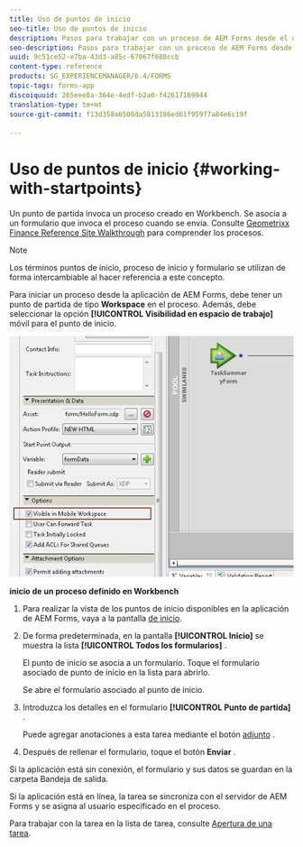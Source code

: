 ```yaml
---
title: Uso de puntos de inicio
seo-title: Uso de puntos de inicio
description: Pasos para trabajar con un proceso de AEM Forms desde el dispositivo móvil definido en Workbench.
seo-description: Pasos para trabajar con un proceso de AEM Forms desde el dispositivo móvil definido en Workbench.
uuid: 9c51ce52-e7ba-43d3-a85c-67067f680ccb
content-type: reference
products: SG_EXPERIENCEMANAGER/6.4/FORMS
topic-tags: forms-app
discoiquuid: 265eee8a-364e-4edf-b2a0-f42617169944
translation-type: tm+mt
source-git-commit: f13d358a6508da5813186ed61f959f7a84e6c19f

---
```



# Uso de puntos de inicio {#working-with-startpoints}

Un punto de partida invoca un proceso creado en Workbench. Se asocia a un formulario que invoca el proceso cuando se envía. Consulte [Geometrixx Finance Reference Site Walkthrough](/help/forms/using/finance-reference-site-walkthrough.md) para comprender los procesos.

>[!NOTE]
>
>Los términos puntos de inicio, proceso de inicio y formulario se utilizan de forma intercambiable al hacer referencia a este concepto.

Para iniciar un proceso desde la aplicación de AEM Forms, debe tener un punto de partida de tipo **Workspace** en el proceso. Además, debe seleccionar la opción **[!UICONTROL Visibilidad en espacio de trabajo]** móvil para el punto de inicio.

![mws_startpoint_select_option](assets/mws_startpoint_select_option.png)

**inicio de un proceso definido en Workbench**

1. Para realizar la vista de los puntos de inicio disponibles en la aplicación de AEM Forms, vaya a la pantalla [de inicio](/help/forms/using/home-screen.md).
1. De forma predeterminada, en la pantalla **[!UICONTROL Inicio]** se muestra la lista **[!UICONTROL Todos los formularios]** .

   El punto de inicio se asocia a un formulario. Toque el formulario asociado de punto de inicio en la lista para abrirlo.

   Se abre el formulario asociado al punto de inicio.

1. Introduzca los detalles en el formulario **[!UICONTROL Punto de partida]** .

   Puede agregar anotaciones a esta tarea mediante el botón [adjunto](/help/forms/using/add-attachments.md) .

1. Después de rellenar el formulario, toque el botón **Enviar** .

Si la aplicación está sin conexión, el formulario y sus datos se guardan en la carpeta Bandeja de salida.

Si la aplicación está en línea, la tarea se sincroniza con el servidor de AEM Forms y se asigna al usuario especificado en el proceso.

Para trabajar con la tarea en la lista de tarea, consulte [Apertura de una tarea](/help/forms/using/open-task.md).
